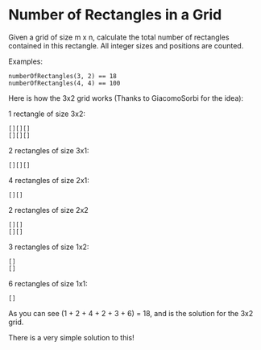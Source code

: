 # Number of Rectangles in a Grid

Given a grid of size m x n, calculate the total number of rectangles contained in this rectangle. All integer sizes and positions are counted.

Examples:
```
numberOfRectangles(3, 2) == 18
numberOfRectangles(4, 4) == 100
```
Here is how the 3x2 grid works (Thanks to GiacomoSorbi for the idea):

1 rectangle of size 3x2:
```
[][][]
[][][]
```
2 rectangles of size 3x1:
```
[][][]
```
4 rectangles of size 2x1:
```
[][]
```
2 rectangles of size 2x2
```
[][]
[][]
```
3 rectangles of size 1x2:
```
[]
[]
```
6 rectangles of size 1x1:
```
[]
```
As you can see (1 + 2 + 4 + 2 + 3 + 6) = 18, and is the solution for the 3x2 grid.

There is a very simple solution to this!
